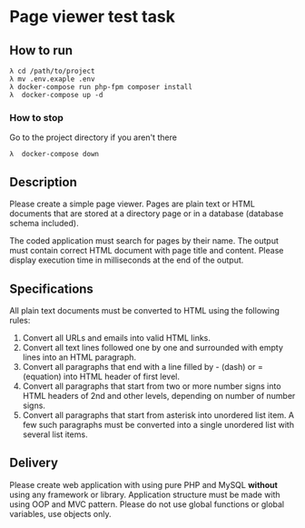 # Page viewer test task

## How to run

```
λ cd /path/to/project
λ mv .env.exaple .env
λ docker-compose run php-fpm composer install
λ  docker-compose up -d
```

### How to stop 

Go to the project directory if you aren't there

```
λ  docker-compose down
```

## Description

Please create a simple page viewer. Pages are plain text or HTML
documents that are stored at a directory page or in a database
(database schema included).

The coded application must search for pages by their name. The
output must contain correct HTML document with page title and
content. Please display execution time in milliseconds at the end
of the output.

## Specifications

All plain text documents must be converted to HTML using the
following rules:

1.  Convert all URLs and emails into valid HTML links.
2.  Convert all text lines followed one by one and surrounded with
    empty lines into an HTML paragraph.
3.  Convert all paragraphs that end with a line filled by - (dash)
    or = (equation) into HTML header of first level.
4.  Convert all paragraphs that start from two or more number signs
    into HTML headers of 2nd and other levels, depending on number of
    number signs.
5.  Convert all paragraphs that start from asterisk into unordered
    list item. A few such paragraphs must be converted into a single
    unordered list with several list items.

## Delivery

Please create web application with using pure PHP and MySQL
**without** using any framework or library. Application structure
must be made with using OOP and MVC pattern. Please do not use
global functions or global variables, use objects only.
